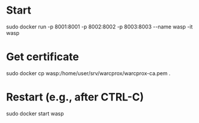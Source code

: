 # Start
sudo docker run -p 8001:8001 -p 8002:8002 -p 8003:8003 --name wasp -it wasp

# Get certificate
sudo docker cp wasp:/home/user/srv/warcprox/warcprox-ca.pem .

# Restart (e.g., after CTRL-C)
sudo docker start wasp

